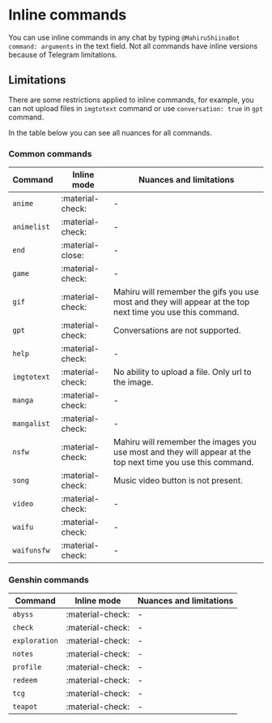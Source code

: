 # Inline commands

You can use inline commands in any chat by typing `@MahiruShiinaBot command: arguments` in the text field. Not all commands have inline versions because of Telegram limitations.

## Limitations

There are some restrictions applied to inline commands, for example, you can not upload files in `imgtotext` command or use `conversation: true` in `gpt` command. 

In the table below you can see all nuances for all commands.

### Common commands

| Command     | Inline mode      | Nuances and limitations                                                                                      |
| ----------- | ---------------- | ------------------------------------------------------------------------------------------------------------ |
| `anime`     | :material-check: | -                                                                                                            |
| `animelist` | :material-check: | -                                                                                                            |
| `end`       | :material-close: | -                                                                                                            |
| `game`      | :material-check: | -                                                                                                            |
| `gif`       | :material-check: | Mahiru will remember the gifs you use most and they will appear at the top next time you use this command.   |
| `gpt`       | :material-check: | Conversations are not supported.                                                                             |
| `help`      | :material-check: | -                                                                                                            |
| `imgtotext` | :material-check: | No ability to upload a file. Only url to the image.                                                          |
| `manga`     | :material-check: | -                                                                                                            |
| `mangalist` | :material-check: | -                                                                                                            |
| `nsfw`      | :material-check: | Mahiru will remember the images you use most and they will appear at the top next time you use this command. |
| `song`      | :material-check: | Music video button is not present.                                                                           |
| `video`     | :material-check: | -                                                                                                            |
| `waifu`     | :material-check: | -                                                                                                            |
| `waifunsfw` | :material-check: | -                                                                                                            |

### Genshin commands

| Command       | Inline mode      | Nuances and limitations                                 |
| ------------- | ---------------- | ------------------------------------------------------- |
| `abyss`       | :material-check: | -                                                       |
| `check`       | :material-check: | -                                                       |
| `exploration` | :material-check: | -                                                       |
| `notes`       | :material-check: | -                                                       |
| `profile`     | :material-check: | -                                                       |
| `redeem`      | :material-check: | -                                                       |
| `tcg`         | :material-check: | -                                                       |
| `teapot`      | :material-check: | -                                                       |
